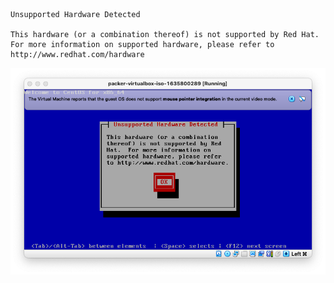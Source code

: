 
```
Unsupported Hardware Detected

This hardware (or a combination thereof) is not supported by Red Hat. For more information on supported hardware, please refer to http://www.redhat.com/hardware
```

![](problem_screenshot-virtualbox_001.png)

